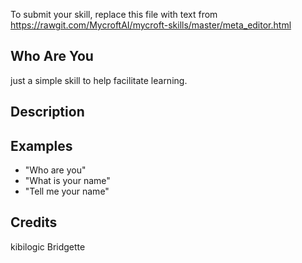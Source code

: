To submit your skill, replace this file with text from 
https://rawgit.com/MycroftAI/mycroft-skills/master/meta_editor.html


## Who Are You
just a simple skill to help facilitate learning. 

## Description 


## Examples 
* "Who are you"
* "What is your name"
* "Tell me your name"

## Credits 
kibilogic
Bridgette
